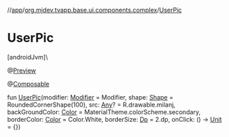 //[app](../../index.md)/[org.mjdev.tvapp.base.ui.components.complex](index.md)/[UserPic](-user-pic.md)

# UserPic

[androidJvm]\

@[Preview](https://developer.android.com/reference/kotlin/androidx/compose/ui/tooling/preview/Preview.html)

@[Composable](https://developer.android.com/reference/kotlin/androidx/compose/runtime/Composable.html)

fun [UserPic](-user-pic.md)(modifier: [Modifier](https://developer.android.com/reference/kotlin/androidx/compose/ui/Modifier.html) = Modifier, shape: [Shape](https://developer.android.com/reference/kotlin/androidx/compose/ui/graphics/Shape.html) = RoundedCornerShape(100), src: [Any](https://kotlinlang.org/api/latest/jvm/stdlib/kotlin/-any/index.html)? = R.drawable.milanj, backGroundColor: [Color](https://developer.android.com/reference/kotlin/androidx/compose/ui/graphics/Color.html) = MaterialTheme.colorScheme.secondary, borderColor: [Color](https://developer.android.com/reference/kotlin/androidx/compose/ui/graphics/Color.html) = Color.White, borderSize: [Dp](https://developer.android.com/reference/kotlin/androidx/compose/ui/unit/Dp.html) = 2.dp, onClick: () -&gt; [Unit](https://kotlinlang.org/api/latest/jvm/stdlib/kotlin/-unit/index.html) = {})
